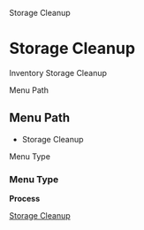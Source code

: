 
Storage Cleanup
# Storage Cleanup


Inventory Storage Cleanup

Menu Path
## Menu Path



- Storage Cleanup

Menu Type
### Menu Type

**Process**


[Storage Cleanup](functional-guide/process/process-m_storagecleanup.md)